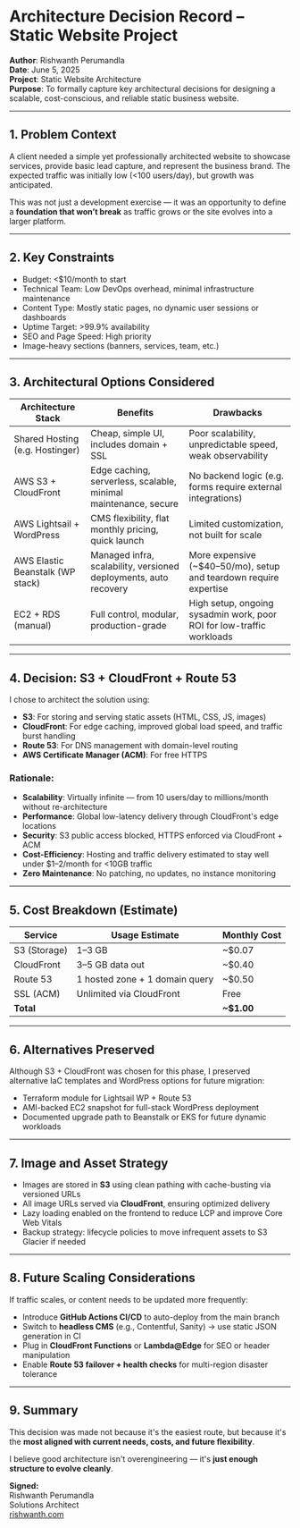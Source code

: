 # Architecture Decision Record – Static Website Project

**Author**: Rishwanth Perumandla  
**Date**: June 5, 2025  
**Project**: Static Website Architecture  
**Purpose**: To formally capture key architectural decisions for designing a scalable, cost-conscious, and reliable static business website.

---

## 1. Problem Context

A client needed a simple yet professionally architected website to showcase services, provide basic lead capture, and represent the business brand. The expected traffic was initially low (<100 users/day), but growth was anticipated.

This was not just a development exercise — it was an opportunity to define a **foundation that won’t break** as traffic grows or the site evolves into a larger platform.

---

## 2. Key Constraints

- Budget: <$10/month to start
- Technical Team: Low DevOps overhead, minimal infrastructure maintenance
- Content Type: Mostly static pages, no dynamic user sessions or dashboards
- Uptime Target: >99.9% availability
- SEO and Page Speed: High priority
- Image-heavy sections (banners, services, team, etc.)

---

## 3. Architectural Options Considered

| Architecture Stack               | Benefits                                                                 | Drawbacks                                                              |
|----------------------------------|--------------------------------------------------------------------------|------------------------------------------------------------------------|
| Shared Hosting (e.g. Hostinger) | Cheap, simple UI, includes domain + SSL                                 | Poor scalability, unpredictable speed, weak observability              |
| AWS S3 + CloudFront              | Edge caching, serverless, scalable, minimal maintenance, secure         | No backend logic (e.g. forms require external integrations)            |
| AWS Lightsail + WordPress        | CMS flexibility, flat monthly pricing, quick launch                      | Limited customization, not built for scale                             |
| AWS Elastic Beanstalk (WP stack)| Managed infra, scalability, versioned deployments, auto recovery        | More expensive (~$40–50/mo), setup and teardown require expertise      |
| EC2 + RDS (manual)               | Full control, modular, production-grade                                  | High setup, ongoing sysadmin work, poor ROI for low-traffic workloads |

---

## 4. Decision: S3 + CloudFront + Route 53

I chose to architect the solution using:

- **S3**: For storing and serving static assets (HTML, CSS, JS, images)
- **CloudFront**: For edge caching, improved global load speed, and traffic burst handling
- **Route 53**: For DNS management with domain-level routing
- **AWS Certificate Manager (ACM)**: For free HTTPS

### Rationale:

- **Scalability**: Virtually infinite — from 10 users/day to millions/month without re-architecture
- **Performance**: Global low-latency delivery through CloudFront's edge locations
- **Security**: S3 public access blocked, HTTPS enforced via CloudFront + ACM
- **Cost-Efficiency**: Hosting and traffic delivery estimated to stay well under $1–2/month for <10GB traffic
- **Zero Maintenance**: No patching, no updates, no instance monitoring

---

## 5. Cost Breakdown (Estimate)

| Service            | Usage Estimate                  | Monthly Cost |
|--------------------|----------------------------------|--------------|
| S3 (Storage)       | 1–3 GB                          | ~$0.07       |
| CloudFront         | 3–5 GB data out                 | ~$0.40       |
| Route 53           | 1 hosted zone + 1 domain query  | ~$0.50       |
| SSL (ACM)          | Unlimited via CloudFront        | Free         |
| **Total**          |                                  | **~$1.00**   |

---

## 6. Alternatives Preserved

Although S3 + CloudFront was chosen for this phase, I preserved alternative IaC templates and WordPress options for future migration:

- Terraform module for Lightsail WP + Route 53
- AMI-backed EC2 snapshot for full-stack WordPress deployment
- Documented upgrade path to Beanstalk or EKS for future dynamic workloads

---

## 7. Image and Asset Strategy

- Images are stored in **S3** using clean pathing with cache-busting via versioned URLs
- All image URLs served via **CloudFront**, ensuring optimized delivery
- Lazy loading enabled on the frontend to reduce LCP and improve Core Web Vitals
- Backup strategy: lifecycle policies to move infrequent assets to S3 Glacier if needed

---

## 8. Future Scaling Considerations

If traffic scales, or content needs to be updated more frequently:

- Introduce **GitHub Actions CI/CD** to auto-deploy from the main branch
- Switch to **headless CMS** (e.g., Contentful, Sanity) → use static JSON generation in CI
- Plug in **CloudFront Functions** or **Lambda@Edge** for SEO or header manipulation
- Enable **Route 53 failover + health checks** for multi-region disaster tolerance

---

## 9. Summary

This decision was made not because it's the easiest route, but because it's the **most aligned with current needs, costs, and future flexibility**.

I believe good architecture isn't overengineering — it's **just enough structure to evolve cleanly**.

**Signed:**  
Rishwanth Perumandla  
Solutions Architect  
[rishwanth.com](https://rishwanth.com)

